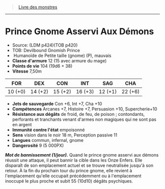 ﻿> [Livre des monstres](tome_of_beasts.md)

---

# Prince Gnome Asservi Aux Démons

- Source: (LDM p424)(TOB p420)
- TOB: Devilbound Gnomish Prince
-  Humanoïde de Petite taille (gnome) (P), mauvais
- **Classe d'armure** 12 (15 avec armure du mage)
- **Points de vie** 104 (19d6 + 38)
- **Vitesse** 7,50m

|FOR|DEX|CON|INT|SAG|CHA|
|---|---|---|---|---|---|
|10 (+0)|14 (+2)|15 (+2)|16 (+3)|12 (+1)|22 (+6)|

- **Jets de sauvegarde** Con +6, Int +7, Cha +10
- **Compétences** Arcanes +7, Histoire +7, Persuasion +10, Supercherie+10
- **Résistance aux dégâts** de froid, de feu, de poison ; contondants, perforants et tranchants venant d'armes non magiques qui ne sont pas en argent
- **Immunité contre l'état** empoisonné
- **Sens** vision dans le noir 18 m, Perception passive 11
- **Langues** commun, infernal, gnome
- **Dangerosité** 9 (5 000PX)

**_Mot de bannissement (1/jour)._** Quand le prince gnome asservi aux démons réussit une attaque, il peut bannir la cible dans les Onze Enfers. Elle disparaît de son emplacement actuel et se trouve neutralisée jusqu'à son retour. À la fin du prochain tour du prince gnome, elle revient à l'emplacement qu'elle occupait précédemment ou à l'emplacement inoccupé le plus proche et subit 55 (10d10) dégâts psychiques.

